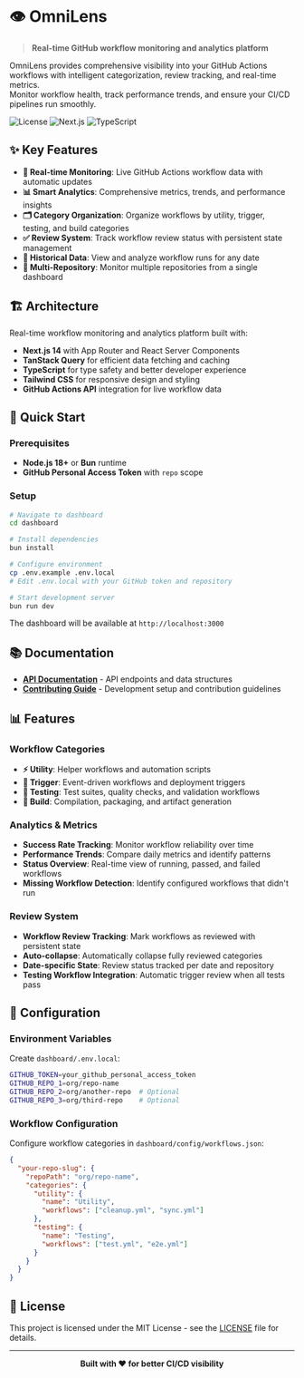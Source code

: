 # 👁️ OmniLens

> **Real-time GitHub workflow monitoring and analytics platform**

OmniLens provides comprehensive visibility into your GitHub Actions workflows with intelligent categorization, review tracking, and real-time metrics.  
Monitor workflow health, track performance trends, and ensure your CI/CD pipelines run smoothly.

![License](https://img.shields.io/badge/license-MIT-blue.svg)
![Next.js](https://img.shields.io/badge/Next.js-14-black)
![TypeScript](https://img.shields.io/badge/TypeScript-5-blue)

## ✨ Key Features

- **🔄 Real-time Monitoring**: Live GitHub Actions workflow data with automatic updates
- **📊 Smart Analytics**: Comprehensive metrics, trends, and performance insights  
- **🗂️ Category Organization**: Organize workflows by utility, trigger, testing, and build categories
- **✅ Review System**: Track workflow review status with persistent state management
- **📅 Historical Data**: View and analyze workflow runs for any date
- **🎯 Multi-Repository**: Monitor multiple repositories from a single dashboard

## 🏗️ Architecture

Real-time workflow monitoring and analytics platform built with:
- **Next.js 14** with App Router and React Server Components
- **TanStack Query** for efficient data fetching and caching
- **TypeScript** for type safety and better developer experience
- **Tailwind CSS** for responsive design and styling
- **GitHub Actions API** integration for live workflow data

## 🚀 Quick Start

### Prerequisites

- **Node.js 18+** or **Bun** runtime
- **GitHub Personal Access Token** with `repo` scope

### Setup

```bash
# Navigate to dashboard
cd dashboard

# Install dependencies
bun install

# Configure environment
cp .env.example .env.local
# Edit .env.local with your GitHub token and repository

# Start development server
bun run dev
```

The dashboard will be available at `http://localhost:3000`

## 📚 Documentation

- **[API Documentation](docs/dashboard/api.md)** - API endpoints and data structures
- **[Contributing Guide](CONTRIBUTING.md)** - Development setup and contribution guidelines

## 📊 Features

### Workflow Categories
- **⚡ Utility**: Helper workflows and automation scripts
- **🎯 Trigger**: Event-driven workflows and deployment triggers  
- **🧪 Testing**: Test suites, quality checks, and validation workflows
- **🔨 Build**: Compilation, packaging, and artifact generation

### Analytics & Metrics
- **Success Rate Tracking**: Monitor workflow reliability over time
- **Performance Trends**: Compare daily metrics and identify patterns
- **Status Overview**: Real-time view of running, passed, and failed workflows
- **Missing Workflow Detection**: Identify configured workflows that didn't run

### Review System
- **Workflow Review Tracking**: Mark workflows as reviewed with persistent state
- **Auto-collapse**: Automatically collapse fully reviewed categories
- **Date-specific State**: Review status tracked per date and repository
- **Testing Workflow Integration**: Automatic trigger review when all tests pass

## 🔧 Configuration

### Environment Variables

Create `dashboard/.env.local`:
```bash
GITHUB_TOKEN=your_github_personal_access_token
GITHUB_REPO_1=org/repo-name
GITHUB_REPO_2=org/another-repo  # Optional
GITHUB_REPO_3=org/third-repo    # Optional
```

### Workflow Configuration

Configure workflow categories in `dashboard/config/workflows.json`:

```json
{
  "your-repo-slug": {
    "repoPath": "org/repo-name",
    "categories": {
      "utility": {
        "name": "Utility",
        "workflows": ["cleanup.yml", "sync.yml"]
      },
      "testing": {
        "name": "Testing", 
        "workflows": ["test.yml", "e2e.yml"]
      }
    }
  }
}
```

## 📄 License

This project is licensed under the MIT License - see the [LICENSE](LICENSE) file for details.

---

<div align="center">
  <strong>Built with ❤️ for better CI/CD visibility</strong>
</div>